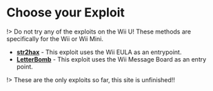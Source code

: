 # Choose your Exploit

!> Do not try any of the exploits on the Wii U! These methods are specifically for the Wii or Wii Mini.

- **[str2hax](/str2hax)** - This exploit uses the Wii EULA as an entrypoint.
- **[LetterBomb](/letterbomb)** - This exploit uses the Wii Message Board as an entry point.

!> These are the only exploits so far, this site is unfinished!!